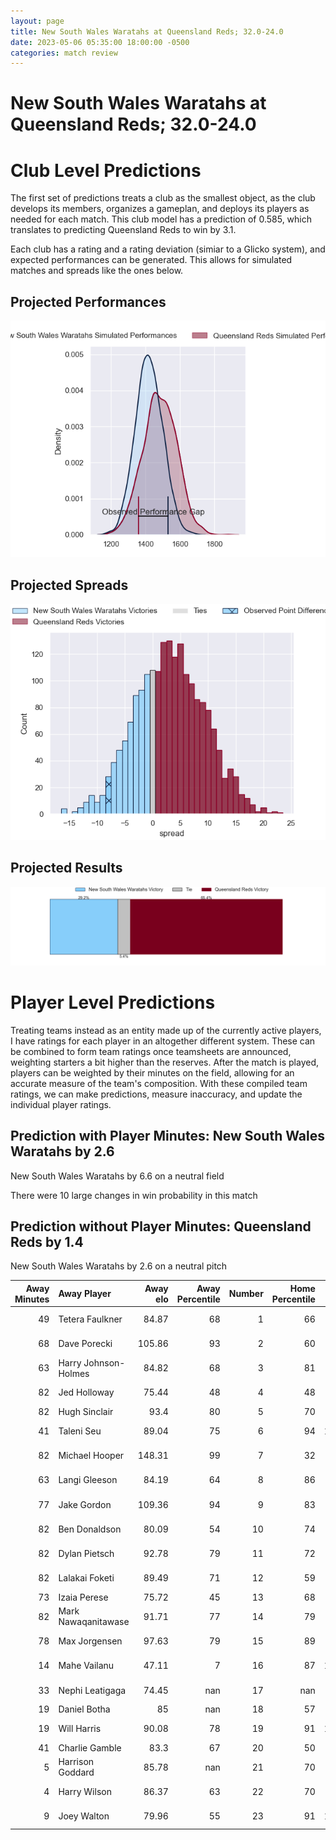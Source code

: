 ```yaml
---  
layout: page  
title: New South Wales Waratahs at Queensland Reds; 32.0-24.0  
date: 2023-05-06 05:35:00 18:00:00 -0500  
categories: match review  
---
```

# New South Wales Waratahs at Queensland Reds; 32.0-24.0

# Club Level Predictions


The first set of predictions treats a club as the smallest object, as the club develops its members, organizes a gameplan, and deploys its players as needed for each match. This club model has a prediction of 0.585, which translates to predicting Queensland Reds to win by 3.1.

Each club has a rating and a rating deviation (simiar to a Glicko system), and expected performances can be generated. This allows for simulated matches and spreads like the ones below.
## Projected Performances


![Projected Performances](plots/performances_2023-05-06-QueenslandReds-NewSouthWalesWaratahs.png)
## Projected Spreads


![Projected Spreads](plots/spreads_2023-05-06-QueenslandReds-NewSouthWalesWaratahs.png)
## Projected Results


![Projected Results](plots/resultbar_2023-05-06-QueenslandReds-NewSouthWalesWaratahs.png)
# Player Level Predictions


Treating teams instead as an entity made up of the currently active players, I have ratings for each player in an altogether different system. These can be combined to form team ratings once teamsheets are announced, weighting starters a bit higher than the reserves. After the match is played, players can be weighted by their minutes on the field, allowing for an accurate measure of the team's composition. With these compiled team ratings, we can make predictions, measure inaccuracy, and update the individual player ratings.
## Prediction with Player Minutes: New South Wales Waratahs by 2.6


New South Wales Waratahs by 6.6 on a neutral field

There were 10 large changes in win probability in this match
## Prediction without Player Minutes: Queensland Reds by 1.4


New South Wales Waratahs by 2.6 on a neutral pitch



|   Away Minutes | Away Player          |   Away elo |   Away Percentile |   Number |   Home Percentile |   Home elo | Home Player      |   Home Minutes |
|---------------:|:---------------------|-----------:|------------------:|---------:|------------------:|-----------:|:-----------------|---------------:|
|             49 | Tetera Faulkner      |      84.87 |                68 |        1 |                66 |      83.67 | Sef Fa'agase     |             52 |
|             68 | Dave Porecki         |     105.86 |                93 |        2 |                60 |      80.45 | Matt Faessler    |             62 |
|             63 | Harry Johnson-Holmes |      84.82 |                68 |        3 |                81 |      91.43 | Zane Nonggorr    |             57 |
|             82 | Jed Holloway         |      75.44 |                48 |        4 |                48 |      75.44 | Connor Vest      |             62 |
|             82 | Hugh Sinclair        |      93.4  |                80 |        5 |                70 |      87.36 | Ryan Smith       |             56 |
|             41 | Taleni Seu           |      89.04 |                75 |        6 |                94 |     109.15 | Liam Wright      |             82 |
|             82 | Michael Hooper       |     148.31 |                99 |        7 |                32 |      68.14 | Fraser McReight  |             82 |
|             63 | Langi Gleeson        |      84.19 |                64 |        8 |                86 |      99.96 | Harry Wilson     |              4 |
|             77 | Jake Gordon          |     109.36 |                94 |        9 |                83 |      97.96 | Tate McDermott   |             71 |
|             82 | Ben Donaldson        |      80.09 |                54 |       10 |                74 |      91.83 | Lawson Creighton |             82 |
|             82 | Dylan Pietsch        |      92.78 |                79 |       11 |                72 |      88.31 | Jock Campbell    |             82 |
|             82 | Lalakai Foketi       |      89.49 |                71 |       12 |                59 |      83.05 | James O'Connor   |             82 |
|             73 | Izaia Perese         |      75.72 |                45 |       13 |                68 |      87.47 | Josh Flook       |             82 |
|             82 | Mark Nawaqanitawase  |      91.71 |                77 |       14 |                79 |      93.37 | Suliasi Vunivalu |             82 |
|             78 | Max Jorgensen        |      97.63 |                79 |       15 |                89 |     106.3  | Jordan Petaia    |             68 |
|             14 | Mahe Vailanu         |      47.11 |                 7 |       16 |                87 |     102.18 | Richie Asiata    |             20 |
|             33 | Nephi Leatigaga      |      74.45 |               nan |       17 |               nan |      85.69 | George Blake     |             30 |
|             19 | Daniel Botha         |      85    |               nan |       18 |                57 |      84.69 | Peni Ravai       |             25 |
|             19 | Will Harris          |      90.08 |                78 |       19 |                91 |     106.07 | Angus Blyth      |             20 |
|             41 | Charlie Gamble       |      83.3  |                67 |       20 |                50 |      76.41 | Seru Uru         |             26 |
|              5 | Harrison Goddard     |      85.78 |               nan |       21 |                70 |      86.54 | Kalani Thomas    |             11 |
|              4 | Harry Wilson         |      86.37 |                63 |       22 |                70 |      93.12 | Tom Lynagh       |             14 |
|              9 | Joey Walton          |      79.96 |                55 |       23 |                91 |     104.51 | Filipo Daugunu   |             52 |

